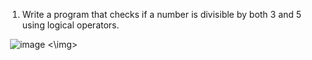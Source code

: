 1. Write a program that checks if a number is divisible by both 3 and 5 using logical operators.

<img> ![image](https://github.com/user-attachments/assets/e2b4bd78-4719-4283-9257-5b01338a14eb) <\img>

